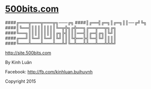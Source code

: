 # [500bits.com](http://500bits.com/)

####╔═══╦═══╦═══╦╗───╔╗
####║╔══╣╔═╗║╔═╗║║──╔╝╚╗
####║╚══╣║║║║║║║║╚═╦╬╗╔╬══╗╔══╦══╦╗╔╗
####╚══╗║║║║║║║║║╔╗╠╣║║║══╣║╔═╣╔╗║╚╝║
####╔══╝║╚═╝║╚═╝║╚╝║║║╚╬══╠╣╚═╣╚╝║║║║
####╚═══╩═══╩═══╩══╩╝╚═╩══╩╩══╩══╩╩╩╝

http://site.500bits.com

By Kinh Luân

Facebook: http://fb.com/kinhluan.buihuynh

Copyright 2015